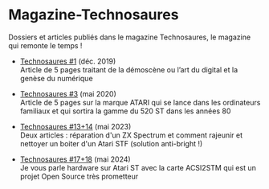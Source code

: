 # Magazine-Technosaures
Dossiers et articles publiés dans le magazine Technosaures, le magazine qui remonte le temps !

* [Technosaures #1](https://www.programmez.com/technosaures/technosaures-1) (déc. 2019) <br/>
Article de 5 pages traitant de la démoscène ou l’art du digital et la genèse du numérique

* [Technosaures #3](https://www.programmez.com/technosaures/technosaures-3) (mai 2020) <br/>
Article de 5 pages sur la marque ATARI qui se lance dans les ordinateurs familiaux et qui sortira  la gamme du 520 ST dans les années 80

* [Technosaures #13+14](https://www.programmez.com/technosaures/technosaures-1314) (mai 2023) <br/>
Deux articles : réparation d'un ZX Spectrum et comment rajeunir et nettoyer un boiter d'un Atari STF (solution anti-bright !)

* [Technosaures #17+18](https://www.programmez.com/technosaures/technosaures-1718) (mai 2024) <br/>
Je vous parle hardware sur Atari ST avec la carte ACSI2STM qui est un projet Open Source très prometteur
<br/>